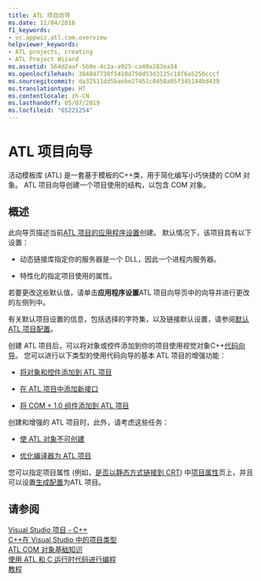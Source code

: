```yaml
---
title: ATL 项目向导
ms.date: 11/04/2016
f1_keywords:
- vc.appwiz.atl.com.overview
helpviewer_keywords:
- ATL projects, creating
- ATL Project Wizard
ms.assetid: 564d2aaf-5b8e-4c2a-a925-ca40a283ea34
ms.openlocfilehash: 384847738f5410d750d53d3125c18f6a5256cccf
ms.sourcegitcommit: da32511dd5baebe27451c0458a95f345144bd439
ms.translationtype: HT
ms.contentlocale: zh-CN
ms.lasthandoff: 05/07/2019
ms.locfileid: "65221254"
---
```

# <a name="atl-project-wizard"></a>ATL 项目向导

活动模板库 (ATL) 是一套基于模板的C++类，用于简化编写小巧快捷的 COM 对象。 ATL 项目向导创建一个项目使用的结构，以包含 COM 对象。

## <a name="overview"></a>概述

此向导页描述当前[ATL 项目的应用程序设置](../../atl/reference/application-settings-atl-project-wizard.md)创建。 默认情况下，该项目具有以下设置：

- 动态链接库指定你的服务器是一个 DLL，因此一个进程内服务器。

- 特性化的指定项目使用的属性。

若要更改这些默认值，请单击**应用程序设置**ATL 项目向导页中的向导并进行更改的左侧列中。

有关默认项目设置的信息，包括选择的字符集，以及链接默认设置，请参阅[默认 ATL 项目配置](../../atl/reference/default-atl-project-configurations.md)。

创建 ATL 项目后，可以将对象或控件添加到你的项目使用视觉对象C++[代码向导](../../ide/adding-functionality-with-code-wizards-cpp.md)。 您可以进行以下类型的使用代码向导的基本 ATL 项目的增强功能：

- [将对象和控件添加到 ATL 项目](../../atl/reference/adding-objects-and-controls-to-an-atl-project.md)

- [在 ATL 项目中添加新接口](../../atl/reference/adding-a-new-interface-in-an-atl-project.md)

- [将 COM + 1.0 组件添加到 ATL 项目](../../atl/reference/adding-an-atl-com-plus-1-0-component.md)

创建和增强的 ATL 项目时，此外，请考虑这些任务：

- [使 ATL 对象不可创建](../../atl/reference/making-an-atl-object-noncreatable.md)

- [优化编译器为 ATL 项目](../../atl/reference/specifying-compiler-optimization-for-an-atl-project.md)

您可以指定项目属性 (例如，[是否以静态方式链接到 CRT](../../atl/programming-with-atl-and-c-run-time-code.md)) 中[项目属性](../../build/reference/general-property-page-project.md)页上，并且可以设置[生成配置](/visualstudio/ide/understanding-build-configurations)为ATL 项目。

## <a name="see-also"></a>请参阅

[Visual Studio 项目 - C++](../../build/creating-and-managing-visual-cpp-projects.md)<br/>
[C++在 Visual Studio 中的项目类型](../../build/reference/visual-cpp-project-types.md)<br/>
[ATL COM 对象基础知识](../../atl/fundamentals-of-atl-com-objects.md)<br/>
[使用 ATL 和 C 运行时代码进行编程](../../atl/programming-with-atl-and-c-run-time-code.md)<br/>
[教程](../../atl/active-template-library-atl-tutorial.md)
